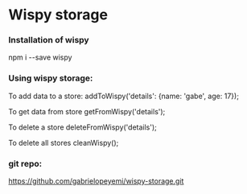 # Wispy storage

### Installation of wispy

npm i --save wispy 


### Using wispy storage:

To add data to a store:
addToWispy('details': {name: 'gabe', age: 17});

To get data from store
getFromWispy('details');

To delete a store
deleteFromWispy('details');

To delete all stores
cleanWispy();


### git repo: 
https://github.com/gabrielopeyemi/wispy-storage.git